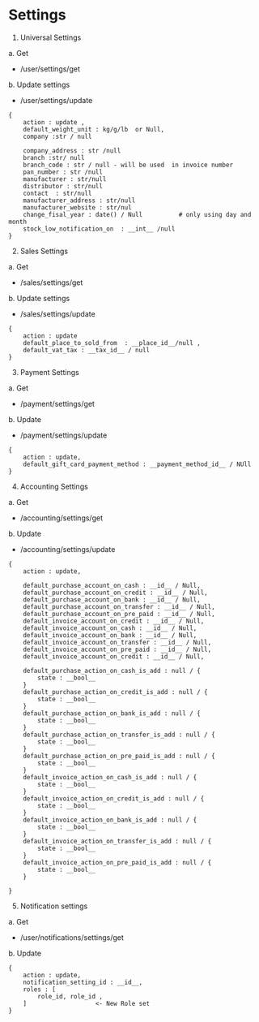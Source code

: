 # Settings 

1. Universal Settings

a. Get
- /user/settings/get

b. Update settings 
- /user/settings/update
```
{
    action : update ,
    default_weight_unit : kg/g/lb  or Null,
    company :str / null
    
    company_address : str /null
    branch :str/ null
    branch_code : str / null - will be used  in invoice number
    pan_number : str /null
    manufacturer : str/null
    distributor : str/null
    contact  : str/null
    manufacturer_address : str/null
    manufacturer_website : str/nul
    change_fisal_year : date() / Null          # only using day and month 
    stock_low_notification_on  : __int__ /null
}
```


2. Sales Settings

a. Get
- /sales/settings/get

b. Update settings
- /sales/settings/update
```
{
    action : update
    default_place_to_sold_from  : __place_id__/null ,
    default_vat_tax : __tax_id__ / null
}
```


3. Payment Settings

a. Get
- /payment/settings/get

b. Update
- /payment/settings/update
```
{
    action : update,
    default_gift_card_payment_method : __payment_method_id__ / NUll
}
```

4. Accounting Settings

a. Get
- /accounting/settings/get

b. Update 
- /accounting/settings/update
```
{
    action : update,

    default_purchase_account_on_cash : __id__ / Null,
    default_purchase_account_on_credit : __id__ / Null,
    default_purchase_account_on_bank : __id__ / Null,
    default_purchase_account_on_transfer : __id__ / Null,
    default_purchase_account_on_pre_paid : __id__ / Null,
    default_invoice_account_on_credit : __id__ / Null,
    default_invoice_account_on_cash : __id__ / Null,
    default_invoice_account_on_bank : __id__ / Null,
    default_invoice_account_on_transfer : __id__ / Null,
    default_invoice_account_on_pre_paid : __id__ / Null,
    default_invoice_account_on_credit : __id__ / Null, 

    default_purchase_action_on_cash_is_add : null / {
        state : __bool__
    }
    default_purchase_action_on_credit_is_add : null / {
        state : __bool__
    }
    default_purchase_action_on_bank_is_add : null / {
        state : __bool__
    }
    default_purchase_action_on_transfer_is_add : null / {
        state : __bool__
    }
    default_purchase_action_on_pre_paid_is_add : null / {
        state : __bool__
    }
    default_invoice_action_on_cash_is_add : null / {
        state : __bool__
    }
    default_invoice_action_on_credit_is_add : null / {
        state : __bool__
    }
    default_invoice_action_on_bank_is_add : null / {
        state : __bool__
    }
    default_invoice_action_on_transfer_is_add : null / {
        state : __bool__
    }
    default_invoice_action_on_pre_paid_is_add : null / {
        state : __bool__
    }

}
```


5. Notification settings

a. Get
- /user/notifications/settings/get

b. Update 
```
{
    action : update,
    notification_setting_id : __id__,
    roles : [
        role_id, role_id , 
    ]                   <- New Role set
}
```